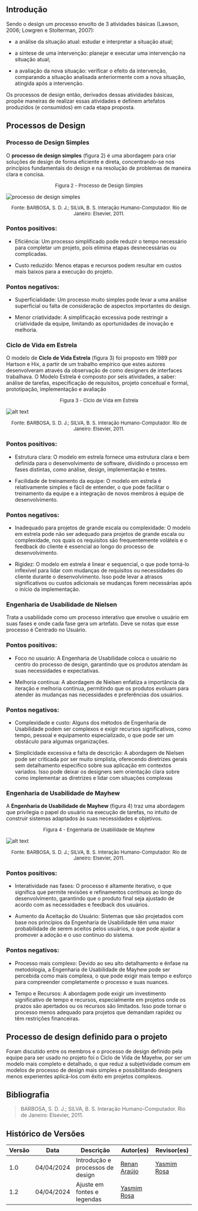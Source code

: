 ## Introdução

Sendo o design um processo envolto de 3 atividades básicas (Lawson, 2006; Lowgren e Stolterman, 2007): 

- a análise da situação atual: estudar e interpretar a situação atual;

- a síntese de uma intervenção: planejar e executar uma intervenção na situação atual;

- a avaliação da nova situação: verificar o efeito da intervenção, comparando a situação analisada anteriormente com a nova situação, atingida após a intervenção.

Os processos de design então, derivados dessas atividades básicas, propõe maneiras de realizar essas atividades e definem artefatos produzidos (e consumidos) em cada etapa proposta.

## Processos de Design
### Processo de Design Simples

O **processo de design simples** (figura 2) é uma abordagem para criar soluções de design de forma eficiente e direta, concentrando-se nos princípios fundamentais do design e na resolução de problemas de maneira clara e concisa.

<font size="2"><p style="text-align: center"> Figura 2 - Processo de Design Simples </p></font>
![processo de design simples](image.png)
<font size="2"><p style="text-align: center"> Fonte: BARBOSA, S. D. J.; SILVA, B. S. Interação Humano-Computador. Rio de Janeiro: Elsevier, 2011.</p></font>

### Pontos positivos:

- Eficiência: Um processo simplificado pode reduzir o tempo necessário para completar um projeto, pois elimina etapas desnecessárias ou complicadas.

- Custo reduzido: Menos etapas e recursos podem resultar em custos mais baixos para a execução do projeto.

### Pontos negativos: 

- Superficialidade: Um processo muito simples pode levar a uma análise superficial ou falta de consideração de aspectos importantes do design.

- Menor criatividade: A simplificação excessiva pode restringir a criatividade da equipe, limitando as oportunidades de inovação e melhoria.
### Ciclo de Vida em Estrela

O modelo de **Ciclo de Vida Estrela** (figura 3) foi proposto em 1989 por Hartson e Hix, a partir de um trabalho empírico que estes autores desenvolveram através da observação de como  designers de interfaces trabalhava. O Modelo Estrela é composto por seis atividades, a saber: análise de tarefas, especificação de requisitos, projeto conceitual e formal, prototipação, implementação e avaliação

<font size="2"><p style="text-align: center"> Figura 3 - Ciclo de Vida em Estrela </p></font>

![alt text](image-1.png)
<font size="2"><p style="text-align: center"> Fonte: BARBOSA, S. D. J.; SILVA, B. S. Interação Humano-Computador. Rio de Janeiro: Elsevier, 2011.</p></font>

### Pontos positivos: 

- Estrutura clara: O modelo em estrela fornece uma estrutura clara e bem definida para o desenvolvimento de software, dividindo o processo em fases distintas, como análise, design, implementação e testes.

- Facilidade de treinamento da equipe: O modelo em estrela é relativamente simples e fácil de entender, o que pode facilitar o treinamento da equipe e a integração de novos membros à equipe de desenvolvimento.

### Pontos negativos: 

- Inadequado para projetos de grande escala ou complexidade: O modelo em estrela pode não ser adequado para projetos de grande escala ou complexidade, nos quais os requisitos são frequentemente voláteis e o feedback do cliente é essencial ao longo do processo de desenvolvimento.

- Rigidez: O modelo em estrela é linear e sequencial, o que pode torná-lo inflexível para lidar com mudanças de requisitos ou necessidades do cliente durante o desenvolvimento. Isso pode levar a atrasos significativos ou custos adicionais se mudanças forem necessárias após o início da implementação.

### Engenharia de Usabilidade de Nielsen

Trata a usabilidade como um processo interativo que envolve o usuário em suas fases e onde cada fase gera um artefato. Deve se notas que esse processo é Centrado no Usuário.

### Pontos positivos: 

- Foco no usuário: A Engenharia de Usabilidade coloca o usuário no centro do processo de design, garantindo que os produtos atendam às suas necessidades e expectativas.

- Melhoria contínua: A abordagem de Nielsen enfatiza a importância da iteração e melhoria contínua, permitindo que os produtos evoluam para atender às mudanças nas necessidades e preferências dos usuários.

### Pontos negativos: 

- Complexidade e custo: Alguns dos métodos de Engenharia de Usabilidade podem ser complexos e exigir recursos significativos, como tempo, pessoal e equipamento especializado, o que pode ser um obstáculo para algumas organizações.

- Simplicidade excessiva e falta de descrição: A abordagem de Nielsen pode ser criticada por ser muito simplista, oferecendo diretrizes gerais sem detalhamento específico sobre sua aplicação em contextos variados. Isso pode deixar os designers sem orientação clara sobre como implementar as diretrizes e lidar com situações complexas

### Engenharia de Usabilidade de Mayhew


A **Engenharia de Usabilidade de Mayhew** (figura 4) traz uma abordagem que privilegia o papel do usuário na execução de tarefas, no intuito de construir sistemas adaptados às suas necessidades e objetivos. 

<font size="2"><p style="text-align: center"> Figura 4 - Engenharia de Usabilidade de Mayhew  </p></font>

![alt text](image-2.png)

<font size="2"><p style="text-align: center"> Fonte: BARBOSA, S. D. J.; SILVA, B. S. Interação Humano-Computador. Rio de Janeiro: Elsevier, 2011.</p></font>


### Pontos positivos:

- Interatividade nas fases: O processo é altamente iterativo, o que significa que permite revisões e refinamentos contínuos ao longo do desenvolvimento, garantindo que o produto final seja ajustado de acordo com as necessidades e feedback dos usuários.

- Aumento da Aceitação do Usuário: Sistemas que são projetados com base nos princípios da Engenharia de Usabilidade têm uma maior probabilidade de serem aceitos pelos usuários, o que pode ajudar a promover a adoção e o uso contínuo do sistema.

### Pontos negativos: 

- Processo mais complexo: Devido ao seu alto detalhamento e ênfase na metodologia, a Engenharia de Usabilidade de Mayhew pode ser percebida como mais complexa, o que pode exigir mais tempo e esforço para compreender completamente o processo e suas nuances.

- Tempo e Recursos: A abordagem pode exigir um investimento significativo de tempo e recursos, especialmente em projetos onde os prazos são apertados ou os recursos são limitados. Isso pode tornar o processo menos adequado para projetos que demandam rapidez ou têm restrições financeiras.


## Processo de design definido para o projeto

Foram discutido entre os membros e o processo de design definido pela equipe para ser usado no projeto foi o Ciclo de Vida de Mayehw, por ser um modelo mais completo e detalhado, o que reduz a subjetividade comum em modelos de processo de design mais simples e possibilitando designers menos experientes aplicá-los com êxito em projetos complexos.

## Bibliografia
> BARBOSA, S. D. J.; SILVA, B. S. Interação Humano-Computador. Rio de Janeiro: Elsevier, 2011.

## Histórico de Versões

| Versão |    Data    | Descrição                                 | Autor(es)                                       | Revisor(es)                                    |
| ------ | :--------: | ----------------------------------------- | ----------------------------------------------- | ---------------------------------------------- |
| 1.0    | 04/04/2024 | Introdução e processos de design |  [Renan Araújo](https://github.com/renantfm4)   | [Yasmim Rosa](https://github.com/yaskisoba) |
| 1.2    | 04/04/2024 | Ajuste em fontes e legendas |  [Yasmim Rosa](https://github.com/yaskisoba)   |  |

